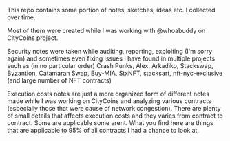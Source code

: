 This repo contains some portion of notes, sketches, ideas etc. I collected over time.

Most of them were created while I was working with @whoabuddy on CityCoins project.

Security notes were taken while auditing, reporting, exploiting (I'm sorry again) and sometimes even fixing issues I have found in multiple projects such as (in no particular order) Crash Punks, Alex, Arkadiko, Stackswap, Byzantion, Catamaran Swap, Buy-MIA, StxNFT, stacksart, nft-nyc-exclusive (and large number of NFT contracts)

Execution costs notes are just a more organized form of different notes made while I was working on CityCoins and analyzing various contracts (especially those that were cause of network congestion).
There are plenty of small details that affects execution costs and they varies from contract to contract. Some are applicable some arent. What you find here are things that are applicable to 95% of all contracts I had a chance to look at.